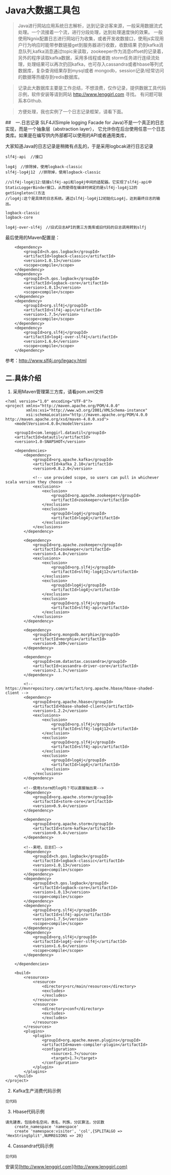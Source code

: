 # Java大数据工具包

>Java进行网站应用系统日志解析，达到记录访客来源，一般采用数据流式处理。一个流接着一个流，进行分段处理，达到处理速度快的效果。
一般使用Ngnix配置日志进行网站行为收集，或者开发收数接口，使用js实现用户行为响应时能带参数链接get到服务器进行收数，收数结果
扔到kafka消息队列,kafka消息通过topic来读取，zookeeper作为消息offset的记录着，另外的程序读取kafka数据，采用多线程或者跑
storm任务进行连续流处理，处理结果可以再次扔回kafka，也可存入cassandra或者hbase等列式数据库，复杂查询结果存到mysql或者
mongodb，session记录/经常访问的数据等热缓存到redis数据库。

>记录此大数据库主要是工作总结，不想浪费，仅作记录，提供数据工具代码示例，软件安装等请到网站 http://www.lenggirl.com 寻找。
有问题可联系本Github.

>方便处理，我也实例了一个日志记录框架，请看下面。

##　一.日志记录
SLF4J(Simple logging Facade for Java)不是一个真正的日志实现，而是一个抽象层（abstraction layer），
它允许你在后台使用任意一个日志类库。如果是在编写供内外部都可以使用的API或者通用类库，

大家知道Java的日志记录是稍微有点乱的，于是采用logbcak进行日志记录

    slf4j-api  //接口
    
    log4j　//排除掉，使用logback-classic
    slf4j-log4j12　//排除掉，使用logback-classic
    
    //slf4j-log4j12:链接slf4j-api和log4j中间的适配器。它实现了slf4j-api中StaticLoggerBinder接口，从而使得在编译时绑定的是slf4j-log4j12的getSingleton()方法
    //log4j:这个是具体的日志系统。通过slf4j-log4j12初始化Log4j，达到最终日志的输出。
    
    logback-classic
    logback-core
    
    log4j-over-slf4j　//旧式日志API的第三方类库或旧代码的日志调用转到slfj

最后使用的Maven配置是：

        <dependency>
            <groupId>ch.qos.logback</groupId>
            <artifactId>logback-classic</artifactId>
            <version>1.0.13</version>
            <scope>compile</scope>
        </dependency>
        <dependency>
            <groupId>ch.qos.logback</groupId>
            <artifactId>logback-core</artifactId>
            <version>1.0.13</version>
            <scope>compile</scope>
        </dependency>
        <dependency>
            <groupId>org.slf4j</groupId>
            <artifactId>slf4j-api</artifactId>
            <version>1.7.5</version>
            <scope>compile</scope>
        </dependency>
        <dependency>
            <groupId>org.slf4j</groupId>
            <artifactId>log4j-over-slf4j</artifactId>
            <version>1.6.6</version>
            <scope>compile</scope>
        </dependency>
    
参考：http://www.slf4j.org/legacy.html

## 二.具体介绍
1. 采用Maven管理第三方库，请看pom.xml文件

```
<?xml version="1.0" encoding="UTF-8"?>
<project xmlns="http://maven.apache.org/POM/4.0.0"
         xmlns:xsi="http://www.w3.org/2001/XMLSchema-instance"
         xsi:schemaLocation="http://maven.apache.org/POM/4.0.0 http://maven.apache.org/xsd/maven-4.0.0.xsd">
    <modelVersion>4.0.0</modelVersion>

    <groupId>com.lenggirl.datautil</groupId>
    <artifactId>datautil</artifactId>
    <version>1.0-SNAPSHOT</version>

    <dependencies>
        <dependency>
            <groupId>org.apache.kafka</groupId>
            <artifactId>kafka_2.10</artifactId>
            <version>0.8.2.0</version>

            <!-- use provided scope, so users can pull in whichever scala version they choose -->
            <exclusions>
                <exclusion>
                    <groupId>org.apache.zookeeper</groupId>
                    <artifactId>zookeeper</artifactId>
                </exclusion>
                <exclusion>
                    <groupId>log4j</groupId>
                    <artifactId>log4j</artifactId>
                </exclusion>
            </exclusions>
        </dependency>

        <dependency>
            <groupId>org.apache.zookeeper</groupId>
            <artifactId>zookeeper</artifactId>
            <version>3.4.8</version>
            <exclusions>
                <exclusion>
                    <groupId>org.slf4j</groupId>
                    <artifactId>slf4j-log4j12</artifactId>
                </exclusion>
                <exclusion>
                    <groupId>log4j</groupId>
                    <artifactId>log4j</artifactId>
                </exclusion>
                <exclusion>
                    <groupId>org.slf4j</groupId>
                    <artifactId>slf4j-api</artifactId>
                </exclusion>
            </exclusions>
        </dependency>

        <dependency>
            <groupId>org.mongodb.morphia</groupId>
            <artifactId>morphia</artifactId>
            <version>0.109</version>
        </dependency>

        <dependency>
            <groupId>com.datastax.cassandra</groupId>
            <artifactId>cassandra-driver-core</artifactId>
            <version>2.1.7</version>
        </dependency>

        <!-- https://mvnrepository.com/artifact/org.apache.hbase/hbase-shaded-client -->
        <dependency>
            <groupId>org.apache.hbase</groupId>
            <artifactId>hbase-shaded-client</artifactId>
            <version>1.2.2</version>
            <exclusions>
                <exclusion>
                    <groupId>org.slf4j</groupId>
                    <artifactId>slf4j-log4j12</artifactId>
                </exclusion>
                <exclusion>
                    <groupId>org.slf4j</groupId>
                    <artifactId>slf4j-api</artifactId>
                </exclusion>
                <exclusion>
                    <groupId>log4j</groupId>
                    <artifactId>log4j</artifactId>
                </exclusion>
            </exclusions>
        </dependency>

        <!--使用storm的log吗？可以直接抽出来-->
        <dependency>
            <groupId>org.apache.storm</groupId>
            <artifactId>storm-core</artifactId>
            <version>0.9.4</version>
        </dependency>

        <dependency>
            <groupId>org.apache.storm</groupId>
            <artifactId>storm-kafka</artifactId>
            <version>0.9.4</version>
        </dependency>

        <!--来吧，日志们-->
        <dependency>
            <groupId>ch.qos.logback</groupId>
            <artifactId>logback-classic</artifactId>
            <version>1.0.13</version>
            <scope>compile</scope>
        </dependency>
        <dependency>
            <groupId>ch.qos.logback</groupId>
            <artifactId>logback-core</artifactId>
            <version>1.0.13</version>
            <scope>compile</scope>
        </dependency>
        <dependency>
            <groupId>org.slf4j</groupId>
            <artifactId>slf4j-api</artifactId>
            <version>1.7.5</version>
            <scope>compile</scope>
        </dependency>
        <dependency>
            <groupId>org.slf4j</groupId>
            <artifactId>log4j-over-slf4j</artifactId>
            <version>1.6.6</version>
            <scope>compile</scope>
        </dependency>

    </dependencies>

    <build>
        <resources>
            <resource>
                <directory>src/main/resources</directory>
                <excludes>
                </excludes>
            </resource>
            <resource>
                <directory>conf</directory>
                <excludes>
                </excludes>
            </resource>
        </resources>
        <plugins>
            <plugin>
                <groupId>org.apache.maven.plugins</groupId>
                <artifactId>maven-compiler-plugin</artifactId>
                <configuration>
                    <source>1.7</source>
                    <target>1.7</target>
                </configuration>
            </plugin>
        </plugins>
    </build>
</project>
```

2. Kafka生产消费代码示例

```
见代码
```

3. Hbase代码示例

```
请先建表，包括命名空间，表名，列族，分区算法，分区数
    create_namespace 'namespace'
    create 'namespace:visitor', 'col',{SPLITALGO => 'HexStringSplit',NUMREGIONS => 20}
```

4. Cassandra代码示例

```
见代码
```

安装见[http://www.lenggirl.com](http://www.lenggirl.com)
